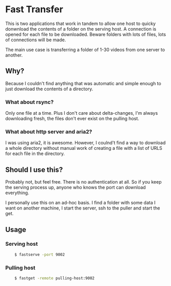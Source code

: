 # Fast Transfer

This is two applications that work in tandem to allow one host to quicky 
donwnload the contents of a folder on the serving host. A connection is opened
for each file to be downloaded. Beware folders with lots of files, lots of 
connections will be made.

The main use case is transferring a folder of 1-30 videos from one server to
another.

## Why?

Because I couldn't find anything that was automatic and simple enough to 
just download the contents of a directory.

### What about rsync?

Only one file at a time. Plus I don't care about delta-changes, I'm always
downloading fresh, the files don't ever exist on the pulling host.

### What about http server and aria2?

I was using aria2, it is awesome. However, I coulnd't find a way to download
a whole directory without manual work of creating a file with a list of URLS
for each file in the directory.

## Should I use this?

Probably not, but feel free. There is no authentication at all. So if you keep
the serving process up, anyone who knows the port can download everything.

I personally use this on an ad-hoc basis. I find a folder with some data I want
on another machine, I start the server, ssh to the puller and start the get.

## Usage

### Serving host

```sh
	$ fastserve -port 9002
```

### Pulling host

```sh
	$ fastget -remote pulling-host:9002
```